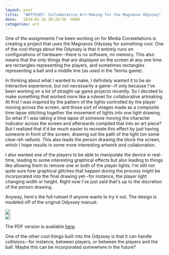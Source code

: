 ```yaml
---
layout: post
title:  "ARTYSSEY: Collaborative Art-Making for the Magnavox Odyssey"
date:   2019-02-16 20:20:56 -0400
categories: art
---
```


One of the assignments I've been working on for Media Constellations is creating a project that uses the Magnavox Odyssey for something cool. One of the cool things about the Odyssey is that it entirely runs on configurations of hardware--there is no software, no memory. This also means that the only things that are displayed on the screen at any one time are rectangles representing the players, and sometimes rectangles representing a ball and a middle line (as used in the Tennis game).

In thinking about what I wanted to make, I definitely wanted it to be an interactive experience, but not necessarily a game--if only because I've been working on a lot of straight-up game projects recently. So I decided to make something that worked more like a ruleset for collaborative artmaking. At first I was inspired by the pattern of the lights controlled by the player moving across the screen, and those sort of images made as a composite time lapse stitching together the movement of lights into one light drawing. So what if I was taking a time lapse of someone moving the character indicator across the screen and afterwards compiled that into an art piece? But I realized that it'd be much easier to recreate this effect by just having someone in front of the screen, drawing out the path of the light (on some clear-ish vellum). This also leads the person drawing the block the screen, which I hope results in some more interesting artwork and collaboration.

I also wanted one of the players to be able to manipulate the device in real-time, leading to some interesting graphical effects but also leading to things like allowing them to remove one or both of the player lights. I'm still not quite sure how graphical glitches that happen during the process might be incorporated into the final drawing yet--for instance, the player light changing width or height. Right now I've just said that's up to the discretion of the person drawing.

Anyway, here's the full ruleset if anyone wants to try it out. The design is modeled off of the original Odyssey manual.

![](../../../../assets/artyssey.png)  
![](../../../../assets/artyssey2.png)  

The PDF version is available [here](../../../../assets/ARTYSSEY-pdf.pdf).

One of the other cool things built into the Odyssey is that it can handle collisions--for instance, between players, or between the players and the ball. Maybe this can be incorporated somewhere in the future?
